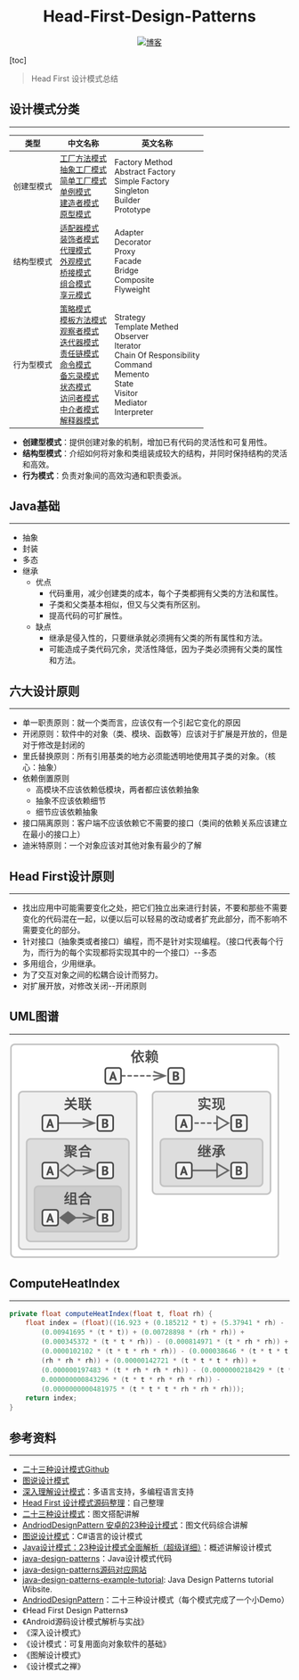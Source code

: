 <h1 align="center">Head-First-Design-Patterns</h1>

<p align="center">
  <a href="http://codemx.cn"><img src="https://img.shields.io/badge/博客-blog-brightgreen.svg" alt="博客">
  </a>
</p>
[toc]


>Head First 设计模式总结

## 设计模式分类

---

|类型|中文名称|英文名称|
|:---:|---|---|
|创建型模式|[工厂方法模式](md/Factory.md)<br>[抽象工厂模式](md/AbstractFactory.md)<br>[简单工厂模式](md/SimpleFactory.md)<br>[单例模式](md/Singleton.md)<br>[建造者模式](md/Builder.md)<br>[原型模式](md/Prototype.md)|Factory Method<br>Abstract Factory<br>Simple Factory<br>Singleton<br>Builder<br>Prototype|
|结构型模式|[适配器模式](md/Adapter.md)<br>[装饰者模式](md/Decorator.md)<br>[代理模式](md/Proxy.md)<br>[外观模式](md/Facade.md)<br>[桥接模式](md/Bridge.md)<br>[组合模式](md/Composite.md)<br>[享元模式](md/Flyweight.md)|Adapter<br>Decorator<br>Proxy<br>Facade<br>Bridge<br>Composite<br>Flyweight|
|行为型模式|[策略模式](md/Strategy.md)<br>[模板方法模式](md/TemplateMethed.md)<br>[观察者模式](md/Observer.md)<br>[迭代器模式](md/Iterator.md)<br>[责任链模式](md/ChainOfResponsibility.md)<br>[命令模式](md/Command.md)<br>[备忘录模式](md/Memento.md)<br>[状态模式](md/State.md)<br>[访问者模式](md/Visitor.md)<br>[中介者模式](md/Mediator.md)<br>[解释器模式](md/Interpreter.md)|Strategy<br>Template Methed<br>Observer<br>Iterator<br>Chain Of Responsibility<br>Command<br>Memento<br>State<br>Visitor<br>Mediator<br>Interpreter|

* **创建型模式**：提供创建对象的机制，增加已有代码的灵活性和可复用性。
* **结构型模式**：介绍如何将对象和类组装成较大的结构，并同时保持结构的灵活和高效。
* **行为模式**：负责对象间的高效沟通和职责委派。

## Java基础

---

* 抽象
* 封装
* 多态
* 继承
   * 优点
      * 代码重用，减少创建类的成本，每个子类都拥有父类的方法和属性。
      * 子类和父类基本相似，但又与父类有所区别。
      * 提高代码的可扩展性。
   * 缺点
      * 继承是侵入性的，只要继承就必须拥有父类的所有属性和方法。
      * 可能造成子类代码冗余，灵活性降低，因为子类必须拥有父类的属性和方法。

## 六大设计原则

---

* 单一职责原则：就一个类而言，应该仅有一个引起它变化的原因
* 开闭原则：软件中的对象（类、模块、函数等）应该对于扩展是开放的，但是对于修改是封闭的
* 里氏替换原则：所有引用基类的地方必须能透明地使用其子类的对象。（核心：抽象）
* 依赖倒置原则
   * 高模块不应该依赖低模块，两者都应该依赖抽象
   * 抽象不应该依赖细节
   * 细节应该依赖抽象
* 接口隔离原则：客户端不应该依赖它不需要的接口（类间的依赖关系应该建立在最小的接口上）
* 迪米特原则：一个对象应该对其他对象有最少的了解

## Head First设计原则

---

* 找出应用中可能需要变化之处，把它们独立出来进行封装，不要和那些不需要变化的代码混在一起，以便以后可以轻易的改动或者扩充此部分，而不影响不需要变化的部分。
* 针对接口（抽象类或者接口）编程，而不是针对实现编程。（接口代表每个行为，而行为的每个实现都将实现其中的一个接口）--多态
* 多用组合，少用继承。
* 为了交互对象之间的松耦合设计而努力。
* 对扩展开放，对修改关闭--开闭原则

## UML图谱

---

<img src="media/image-20210218222749625.png" alt="image-20210218222749625" style="zoom:50%;" />

## ComputeHeatIndex

---

```java
private float computeHeatIndex(float t, float rh) {
	float index = (float)((16.923 + (0.185212 * t) + (5.37941 * rh) - (0.100254 * t * rh) +
		(0.00941695 * (t * t)) + (0.00728898 * (rh * rh)) +
		(0.000345372 * (t * t * rh)) - (0.000814971 * (t * rh * rh)) +
		(0.0000102102 * (t * t * rh * rh)) - (0.000038646 * (t * t * t)) + (0.0000291583 *  
		(rh * rh * rh)) + (0.00000142721 * (t * t * t * rh)) +
		(0.000000197483 * (t * rh * rh * rh)) - (0.0000000218429 * (t * t * t * rh * rh)) +     
		0.000000000843296 * (t * t * rh * rh * rh)) -
		(0.0000000000481975 * (t * t * t * rh * rh * rh)));
	return index;
}
```

## 参考资料

----

* [二十三种设计模式Github](https://github.com/Shimingli/AndriodDesignPattern)
* [图说设计模式](https://design-patterns.readthedocs.io/zh_CN/latest/index.html)
* [深入理解设计模式](https://refactoringguru.cn/design-patterns)：多语言支持，多编程语言支持
* [Head First 设计模式源码整理](https://github.com/yuchuangu85/Head-First-Design-Patterns)：自己整理
* [二十三种设计模式](https://www.jianshu.com/p/4e01479b6a2c)：图文搭配讲解
* [AndriodDesignPattern 安卓的23种设计模式](https://github.com/Shimingli/AndriodDesignPattern)：图文代码综合讲解
* [图说设计模式](https://design-patterns.readthedocs.io/zh_CN/latest/index.html)：C#语言的设计模式
* [Java设计模式：23种设计模式全面解析（超级详细）](http://c.biancheng.net/design_pattern/)：概述讲解设计模式
* [java-design-patterns](https://github.com/iluwatar/java-design-patterns)：Java设计模式代码
* [java-design-patterns源码对应网站](https://java-design-patterns.com/patterns/)
* [java-design-patterns-example-tutorial](https://www.journaldev.com/1827/java-design-patterns-example-tutorial): Java Design Patterns tutorial Wibsite.
* [AndriodDesignPattern](https://github.com/Shimingli/AndriodDesignPattern)：二十三种设计模式（每个模式完成了一个小Demo）
* 《Head First Design Patterns》
* 《Android源码设计模式解析与实战》
* 《深入设计模式》
* 《设计模式：可复用面向对象软件的基础》
* 《图解设计模式》
* 《设计模式之禅》

